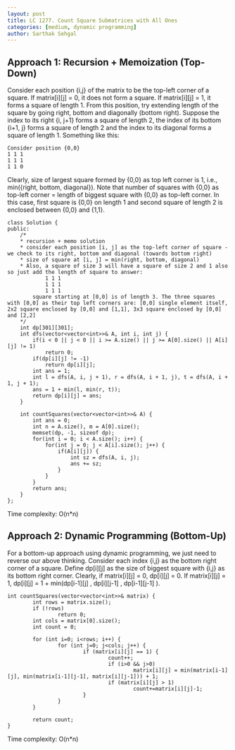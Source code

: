 ```yaml
---
layout: post
title: LC 1277. Count Square Submatrices with All Ones
categories: [medium, dynamic programming]
author: Sarthak Sehgal
---
```


## Approach 1: Recursion + Memoization (Top-Down)
Consider each position {i,j} of the matrix to be the top-left corner of a square. If matrix[i][j] = 0, it does not form a square. If matrix[i][j] = 1, it forms a square of length 1. From this position, try extending length of the square by going right, bottom and diagonally (bottom right). Suppose the index to its right {i, j+1} forms a square of length 2, the index of its bottom {i+1, j} forms a square of length 2 and the index to its diagonal forms a square of length 1. Something like this:
```
Consider position {0,0}
1 1 1
1 1 1
1 1 0
```
Clearly, size of largest square formed by {0,0} as top left corner is 1, i.e., min({right, bottom, diagonal}). Note that number of squares with {0,0} as top-left corner = length of biggest square with {0,0} as top-left corner. In this case, first square is {0,0} on length 1 and second square of length 2 is enclosed between {0,0} and {1,1}.

```
class Solution {
public:
    /*
    * recursion + memo solution
    * consider each position [i, j] as the top-left corner of square - we check to its right, bottom and diagonal (towards bottom right)
    * size of square at [i, j] = min(right, bottom, diagonal)
    * Also, a square of size 3 will have a square of size 2 and 1 also so just add the length of square to answer:
            1 1 1
            1 1 1
            1 1 1
        square starting at [0,0] is of length 3. The three squares with [0,0] as their top left corners are: [0,0] single element itself, 2x2 square enclosed by [0,0] and [1,1], 3x3 square enclosed by [0,0] and [2,2]
    */
    int dp[301][301];
    int dfs(vector<vector<int>>& A, int i, int j) {
        if(i < 0 || j < 0 || i >= A.size() || j >= A[0].size() || A[i][j] != 1)
            return 0;
        if(dp[i][j] != -1)
            return dp[i][j];
        int ans = 1;
        int l = dfs(A, i, j + 1), r = dfs(A, i + 1, j), t = dfs(A, i + 1, j + 1);
        ans = 1 + min(l, min(r, t));
        return dp[i][j] = ans;
    }

    int countSquares(vector<vector<int>>& A) {
        int ans = 0;
        int n = A.size(), m = A[0].size();
        memset(dp, -1, sizeof dp);
        for(int i = 0; i < A.size(); i++) {
            for(int j = 0; j < A[i].size(); j++) {
                if(A[i][j]) {
                    int sz = dfs(A, i, j); 
                    ans += sz;
                }
            }
        }
        return ans;
    }
};
```
Time complexity: O(n*n)

## Approach 2: Dynamic Programming (Bottom-Up)
For a bottom-up approach using dynamic programming, we just need to reverse our above thinking. Consider each index {i,j} as the bottom right corner of a square. Define dp[i][j] as the size of biggest square with {i,j} as its bottom right corner. Clearly, if matrix[i][j] = 0, dp[i][j] = 0. If matrix[i][j] = 1, dp[i][j] = 1 + min(dp[i-1][j] <up>, dp[i][j-1] <left>, dp[i-1][j-1] <top-left diagonal>).

```
int countSquares(vector<vector<int>>& matrix) {
		int rows = matrix.size();
		if (!rows)
				return 0;
		int cols = matrix[0].size();
		int count = 0;
		
		for (int i=0; i<rows; i++) {
				for (int j=0; j<cols; j++) {
						if (matrix[i][j] == 1) {
								count++;
								if (i>0 && j>0)
										matrix[i][j] = min(matrix[i-1][j], min(matrix[i-1][j-1], matrix[i][j-1])) + 1;
								if (matrix[i][j] > 1)
										count+=matrix[i][j]-1;
						}
				}
		}
		
		return count;
}
```
Time complexity: O(n*n)